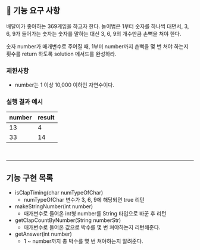 ## 🚀 기능 요구 사항

배달이가 좋아하는 369게임을 하고자 한다. 놀이법은 1부터 숫자를 하나씩 대면서, 3, 6, 9가 들어가는 숫자는 숫자를 말하는 대신 3, 6, 9의 개수만큼 손뼉을 쳐야 한다.

숫자 number가 매개변수로 주어질 때, 1부터 number까지 손뼉을 몇 번 쳐야 하는지 횟수를 return 하도록 solution 메서드를 완성하라.

### 제한사항

- number는 1 이상 10,000 이하인 자연수이다.

### 실행 결과 예시

| number | result |
| --- | --- |
| 13 | 4 |
| 33 | 14 |

<br>

---

## 기능 구현 목록

- isClapTiming(char numTypeOfChar)
  - numTypeOfChar 변수가 3, 6, 9에 해당되면 true 리턴
- makeStringNumber(int number)
  - 매개변수로 들어온 int형 number를 String 타입으로 바꾼 후 리턴
- getClapCountByNumber(String numberStr)
  - 매개변수로 들어온 값으로 박수를 몇 번 쳐야하는지 리턴해준다.
- getAnswer(int number)
  - 1 ~ number까지 총 박수를 몇 번 쳐야하는지 알려준다.